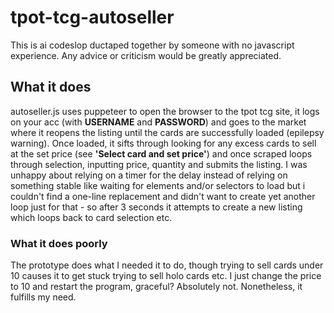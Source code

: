 # tpot-tcg-autoseller

This is ai codeslop ductaped together by someone with no javascript experience. Any advice or criticism would be greatly appreciated.

## What it does

autoseller.js uses puppeteer to open the browser to the tpot tcg site, it logs on your acc (with **USERNAME** and **PASSWORD**) and goes to the market where it reopens the listing until the cards are successfully loaded (epilepsy warning). Once loaded, it sifts through looking for any excess cards to sell at the set price (see **'Select card and set price'**) and once scraped loops through selection, inputting price, quantity and submits the listing. I was unhappy about relying on a timer for the delay instead of relying on something stable like waiting for elements and/or selectors to load but i couldn't find a one-line replacement and didn't want to create yet another loop just for that - so after 3 seconds it attempts to create a new listing which loops back to card selection etc.

### What it does poorly

The prototype does what I needed it to do, though trying to sell cards under 10 causes it to get stuck trying to sell holo cards etc. I just change the price to 10 and restart the program, graceful? Absolutely not. Nonetheless, it fulfills my need.
